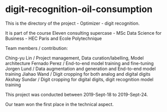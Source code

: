 # digit-recognition-oil-consumption

This is the directory of the project - Optimizer - digit recognition.

It is part of the course Eleven consulting supercase - MSc Data Science for Business - HEC Paris and Ecole Polytechnique

Team members / contribution:

Ching-yu Lin / Project management, Data curation/labelling, Model architecture
Fernado Perez / End-to-end model training and fine-tuning
Jorgen Lund / Data augmentation and generation and End-to-end model training
Jiahao Wand / Digit cropping for both analog and digital digits
Akshay Sundar / Digit cropping for digital digits, digit recognition model training

This project was conducted between 2019-Sept-18 to 2019-Sept-24.

Our team won the first place in the technical aspect.

